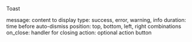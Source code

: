 <!-- @format -->

Toast

message: content to display
type: success, error, warning, info
duration: time before auto-dismiss
position: top, bottom, left, right combinations
on_close: handler for closing
action: optional action button
